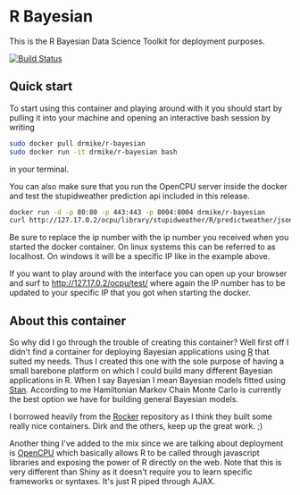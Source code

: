 # R Bayesian
This is the R Bayesian Data Science Toolkit for deployment purposes.

[![Build Status](https://travis-ci.org/DoktorMike/r-bayesian.svg?branch=master)](https://travis-ci.org/DoktorMike/r-bayesian)

## Quick start

To start using this container and playing around with it you should start by pulling it into your machine and opening an interactive bash session by writing

```bash
sudo docker pull drmike/r-bayesian
sudo docker run -it drmike/r-bayesian bash
```

in your terminal.

You can also make sure that you run the OpenCPU server inside the docker and test the stupidweather prediction api included in this release.

```bash
docker run -d -p 80:80 -p 443:443 -p 8004:8004 drmike/r-bayesian
curl http://127.17.0.2/ocpu/library/stupidweather/R/predictweather/json -Method Post
```

Be sure to replace the ip number with the ip number you received when you started the docker container. On linux systems this can be referred to as localhost. On windows it will be a specific IP like in the example above.

If you want to play around with the interface you can open up your browser and surf to http://127.17.0.2/ocpu/test/ where again the IP number has to be updated to your specific IP that you got when starting the docker.

## About this container

So why did I go through the trouble of creating this container? Well first off I didn't find a container for deploying Bayesian applications using [R](https://www.r-project.org) that suited my needs. Thus I created this one with the sole purpose of having a small barebone platform on which I could build many different Bayesian applications in R. When I say Bayesian I mean Bayesian models fitted using [Stan](http://mc-stan.org). According to me Hamiltonian Markov Chain Monte Carlo is currently the best option we have for building general Bayesian models.

I borrowed heavily from the [Rocker](https://hub.docker.com/u/rocker) repository as I think they built some really nice containers. Dirk and the others, keep up the great work. ;)

Another thing I've added to the mix since we are talking about deployment is [OpenCPU](https://www.opencpu.org) which basically allows R to be called through javascript libraries and exposing the power of R directly on the web. Note that this is very different than Shiny as it doesn't require you to learn specific frameworks or syntaxes. It's just R piped through AJAX.
